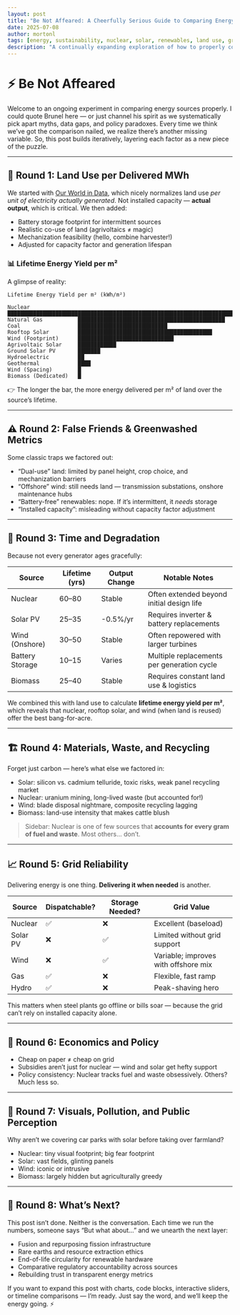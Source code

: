 ```yaml
---
layout: post
title: "Be Not Affeared: A Cheerfully Serious Guide to Comparing Energy Sources"
date: 2025-07-08
author: mortonl
tags: [energy, sustainability, nuclear, solar, renewables, land use, grid]
description: "A continually expanding exploration of how to properly compare energy sources — from land use to lifetime output and beyond."
---
```


# ⚡ Be Not Affeared

Welcome to an ongoing experiment in comparing energy sources properly. I could quote Brunel here — or just channel his spirit as we systematically pick apart myths, data gaps, and policy paradoxes. Every time we think we’ve got the comparison nailed, we realize there’s another missing variable. So, this post builds iteratively, layering each factor as a new piece of the puzzle.

---

## 🔢 Round 1: Land Use per Delivered MWh

We started with [Our World in Data](https://ourworldindata.org/land-use-per-energy-source), which nicely normalizes land use *per unit of electricity actually generated*. Not installed capacity — **actual output**, which is critical. We then added:

- Battery storage footprint for intermittent sources
- Realistic co-use of land (agrivoltaics ≠ magic)
- Mechanization feasibility (hello, combine harvester!)
- Adjusted for capacity factor and generation lifespan

### 📊 Lifetime Energy Yield per m²

A glimpse of reality:

```
Lifetime Energy Yield per m² (kWh/m²)

Nuclear               █████████████████████████████████████████████████████████████████████████████████████████████████████████████████████████████████████████████████████████████████████████████████████████████████████████████████
Natural Gas           ██████████████████████████████████████████████
Coal                  ████████████████████████████
Rooftop Solar         ██████████████████████████████████████████
Wind (Footprint)      ██████████████████████████████
Agrivoltaic Solar     ████████████
Ground Solar PV       ███████
Hydroelectric         ██
Geothermal            ████
Wind (Spacing)        █
Biomass (Dedicated)   █
```

👉 The longer the bar, the more energy delivered per m² of land over the source’s lifetime.

---

## ⚠️ Round 2: False Friends & Greenwashed Metrics

Some classic traps we factored out:

- “Dual-use” land: limited by panel height, crop choice, and mechanization barriers
- “Offshore” wind: still needs land — transmission substations, onshore maintenance hubs
- “Battery-free” renewables: nope. If it’s intermittent, it *needs* storage
- “Installed capacity”: misleading without capacity factor adjustment

---

## 🔄 Round 3: Time and Degradation

Because not every generator ages gracefully:

| Source              | Lifetime (yrs) | Output Change | Notable Notes |
|---------------------|----------------|---------------|----------------|
| Nuclear             | 60–80          | Stable        | Often extended beyond initial design life |
| Solar PV            | 25–35          | -0.5%/yr      | Requires inverter & battery replacements |
| Wind (Onshore)      | 30–50          | Stable        | Often repowered with larger turbines |
| Battery Storage     | 10–15          | Varies        | Multiple replacements per generation cycle |
| Biomass             | 25–40          | Stable        | Requires constant land use & logistics |

We combined this with land use to calculate **lifetime energy yield per m²**, which reveals that nuclear, rooftop solar, and wind (when land is reused) offer the best bang-for-acre.

---

## 🏗️ Round 4: Materials, Waste, and Recycling

Forget just carbon — here’s what else we factored in:

- Solar: silicon vs. cadmium telluride, toxic risks, weak panel recycling market
- Nuclear: uranium mining, long-lived waste (but accounted for!)
- Wind: blade disposal nightmare, composite recycling lagging
- Biomass: land-use intensity that makes cattle blush

> Sidebar: Nuclear is one of few sources that **accounts for every gram of fuel and waste**. Most others... don’t.

---

## 📈 Round 5: Grid Reliability

Delivering energy is one thing. **Delivering it when needed** is another.

| Source      | Dispatchable? | Storage Needed? | Grid Value |
|-------------|----------------|------------------|-------------|
| Nuclear     | ✅             | ❌               | Excellent (baseload) |
| Solar PV    | ❌             | ✅               | Limited without grid support |
| Wind        | ❌             | ✅               | Variable; improves with offshore mix |
| Gas         | ✅             | ❌               | Flexible, fast ramp |
| Hydro       | ✅             | ❌               | Peak-shaving hero |

This matters when steel plants go offline or bills soar — because the grid can’t rely on installed capacity alone.

---

## 💸 Round 6: Economics and Policy

- Cheap on paper ≠ cheap on grid
- Subsidies aren’t just for nuclear — wind and solar get hefty support
- Policy consistency: Nuclear tracks fuel and waste obsessively. Others? Much less so.

---

## 🧪 Round 7: Visuals, Pollution, and Public Perception

Why aren’t we covering car parks with solar before taking over farmland?

- Nuclear: tiny visual footprint; big fear footprint
- Solar: vast fields, glinting panels
- Wind: iconic or intrusive
- Biomass: largely hidden but agriculturally greedy

---

## 🚧 Round 8: What’s Next?

This post isn’t done. Neither is the conversation. Each time we run the numbers, someone says “But what about…” and we unearth the next layer:

- Fusion and repurposing fission infrastructure
- Rare earths and resource extraction ethics
- End-of-life circularity for renewable hardware
- Comparative regulatory accountability across sources
- Rebuilding trust in transparent energy metrics

If you want to expand this post with charts, code blocks, interactive sliders, or timeline comparisons — I’m ready. Just say the word, and we’ll keep the energy going. ⚡
